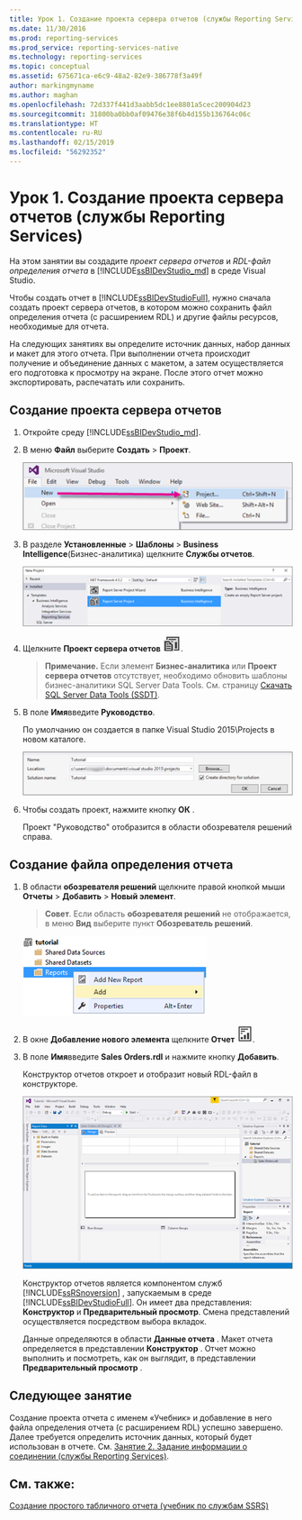 ```yaml
---
title: Урок 1. Создание проекта сервера отчетов (службы Reporting Services) | Документация Майкрософт
ms.date: 11/30/2016
ms.prod: reporting-services
ms.prod_service: reporting-services-native
ms.technology: reporting-services
ms.topic: conceptual
ms.assetid: 675671ca-e6c9-48a2-82e9-386778f3a49f
author: markingmyname
ms.author: maghan
ms.openlocfilehash: 72d337f441d3aabb5dc1ee8801a5cec200904d23
ms.sourcegitcommit: 31800ba0bb0af09476e38f6b4d155b136764c06c
ms.translationtype: HT
ms.contentlocale: ru-RU
ms.lasthandoff: 02/15/2019
ms.locfileid: "56292352"
---
```

# <a name="lesson-1-creating-a-report-server-project-reporting-services"></a>Урок 1. Создание проекта сервера отчетов (службы Reporting Services)

На этом занятии вы создадите *проект сервера отчетов* и *RDL-файл определения отчета* в [!INCLUDE[ssBIDevStudio_md](../includes/ssbidevstudio-md.md)] в среде Visual Studio. 

Чтобы создать отчет в [!INCLUDE[ssBIDevStudioFull](../includes/ssbidevstudiofull-md.md)], нужно сначала создать проект сервера отчетов, в котором можно сохранить файл определения отчета (с расширением RDL) и другие файлы ресурсов, необходимые для отчета. 

На следующих занятиях вы определите источник данных, набор данных и макет для этого отчета. При выполнении отчета происходит получение и объединение данных с макетом, а затем осуществляется его подготовка к просмотру на экране. После этого отчет можно экспортировать, распечатать или сохранить.  
  
  
  
## <a name="to-create-a-report-server-project"></a>Создание проекта сервера отчетов  
  
1.  Откройте среду [!INCLUDE[ssBIDevStudio_md](../includes/ssbidevstudio-md.md)].  
  
2.  В меню **Файл** выберите **Создать** > **Проект**.  

    ![ssrs-ssdt-file-01-new-project](../reporting-services/media/ssrs-ssdt-file-01-new-project.png)
  
3.  В разделе **Установленные** > **Шаблоны** > **Business Intelligence**(Бизнес-аналитика) щелкните **Службы отчетов**.

    ![ssrs-ssdt-01-new-rs-project](../reporting-services/media/ssrs-ssdt-01-new-rs-project.png)

5. Щелкните **Проект сервера отчетов** ![ssrs_ssdt_report_server_project](../reporting-services/media/ssrs-ssdt-report-server-project.png). 

   >**Примечание.** Если элемент **Бизнес-аналитика** или **Проект сервера отчетов** отсутствует, необходимо обновить шаблоны бизнес-аналитики SQL Server Data Tools. См. страницу [Скачать SQL Server Data Tools (SSDT)](../ssdt/download-sql-server-data-tools-ssdt.md).  
  
5.  В поле **Имя**введите **Руководство**.  

    По умолчанию он создается в папке Visual Studio 2015\Projects в новом каталоге.
    
    ![ssrs-ssdt-01-solution-location](../reporting-services/media/ssrs-ssdt-01-solution-location.png)
  
6.  Чтобы создать проект, нажмите кнопку **ОК** .  
  
    Проект "Руководство" отобразится в области обозревателя решений справа.  
  
## <a name="to-create-a-new-report-definition-file"></a>Создание файла определения отчета  
  
1.  В области **обозревателя решений** щелкните правой кнопкой мыши **Отчеты** > **Добавить** > **Новый элемент**. 

    >**Совет**. Если область **обозревателя решений** не отображается, в меню **Вид** выберите пункт **Обозреватель решений**. 

    ![ssrs_ssdt_add_report](../reporting-services/media/ssrs-ssdt-add-report.png)
  
2.  В окне **Добавление нового элемента** щелкните **Отчет** ![ssrs_ssdt_report](../reporting-services/media/ssrs-ssdt-report.png).  
  
3.  В поле **Имя**введите **Sales Orders.rdl** и нажмите кнопку **Добавить**.  
  
    Конструктор отчетов откроет и отобразит новый RDL-файл в конструкторе.  
    
    ![ssrs-ssdt-01-new-report-designer](../reporting-services/media/ssrs-ssdt-01-new-report-designer.png)
  
     Конструктор отчетов является компонентом служб [!INCLUDE[ssRSnoversion](../includes/ssrsnoversion-md.md)] , запускаемым в среде [!INCLUDE[ssBIDevStudioFull](../includes/ssbidevstudiofull-md.md)]. Он имеет два представления: **Конструктор** и **Предварительный просмотр**. Смена представлений осуществляется посредством выбора вкладок.  
  
    Данные определяются в области **Данные отчета** . Макет отчета определяется в представлении **Конструктор** . Отчет можно выполнить и посмотреть, как он выглядит, в представлении **Предварительный просмотр** .  
  
## <a name="next-lesson"></a>Следующее занятие  
Создание проекта отчета с именем «Учебник» и добавление в него файла определения отчета (с расширением RDL) успешно завершено. Далее требуется определить источник данных, который будет использован в отчете. См. [Занятие 2. Задание информации о соединении (службы Reporting Services)](../reporting-services/lesson-2-specifying-connection-information-reporting-services.md).  
  
## <a name="see-also"></a>См. также:  
[Создание простого табличного отчета (учебник по службам SSRS)](../reporting-services/create-a-basic-table-report-ssrs-tutorial.md)  
  

